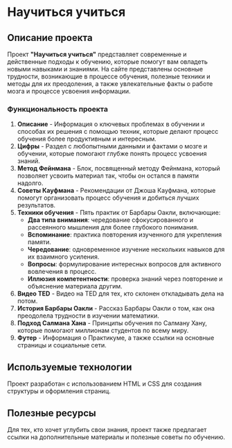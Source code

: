 # Научиться учиться

## Описание проекта
Проект **"Научиться учиться"** представляет современные и действенные подходы к обучению, которые помогут вам овладеть новыми навыками и знаниями. На сайте представлены основные трудности, возникающие в процессе обучения, полезные техники и методы для их преодоления, а также увлекательные факты о работе мозга и процессе усвоения информации.

### Функциональность проекта
1. **Описание** - Информация о ключевых проблемах в обучении и способах их решения с помощью техник, которые делают процесс обучения более продуктивным и интересным.
2. **Цифры** - Раздел с любопытными данными и фактами о мозге и обучении, которые помогают глубже понять процесс усвоения знаний.
3. **Метод Фейнмана** - Блок, посвященный методу Фейнмана, который позволяет усвоить материал так, чтобы он остался в памяти надолго.
4. **Советы Кауфмана** - Рекомендации от Джоша Кауфмана, которые помогут организовать процесс обучения и добиться лучших результатов.
5. **Техники обучения** - Пять практик от Барбары Оакли, включающие:
   - **Два типа внимания**: чередование сфокусированного и рассеянного мышления для более глубокого понимания.
   - **Вспоминание**: практика повторения изученного для укрепления памяти.
   - **Чередование**: одновременное изучение нескольких навыков для их взаимного усиления.
   - **Вопросы**: формулирование интересных вопросов для активного вовлечения в процесс.
   - **Иллюзия компетентности**: проверка знаний через повторение и объяснение материала другим.
6. **Видео TED** - Видео на TED для тех, кто склонен откладывать дела на потом.
7. **История Барбары Оакли** - Рассказ Барбары Оакли о том, как она преодолела трудности в изучении математики.
8. **Подход Салмана Хана** - Принципы обучения по Салману Хану, которые помогают миллионам студентов по всему миру.
9. **Футер** - Информация о Практикуме, а также ссылки на основные страницы и социальные сети.

## Используемые технологии
Проект разработан с использованием HTML и CSS для создания структуры и оформления страниц.

## Полезные ресурсы
Для тех, кто хочет углубить свои знания, проект также предлагает ссылки на дополнительные материалы и полезные советы по обучению.
